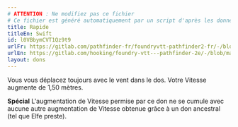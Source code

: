 ```yaml
---
# ATTENTION : Ne modifiez pas ce fichier
# Ce fichier est généré automatiquement par un script d'après les données du module Foundry VTT officiel et de sa traduction
title: Rapide
titleEn: Swift
id: l0VBbymCVT1Qz9t9
urlFr: https://gitlab.com/pathfinder-fr/foundryvtt-pathfinder2-fr/-/blob/master/data/feats/l0VBbymCVT1Qz9t9.htm
urlEn: https://gitlab.com/hooking/foundry-vtt---pathfinder-2e/-/blob/master/packs/data/feats.db/swift.json
layout: dons
---
```

Vous vous déplacez toujours avec le vent dans le dos. Votre Vitesse augmente de 1,50 mètres.

**Spécial** L'augmentation de Vitesse permise par ce don ne se cumule avec aucune autre augmentation de Vitesse obtenue grâce à un don ancestral (tel que Elfe preste).
